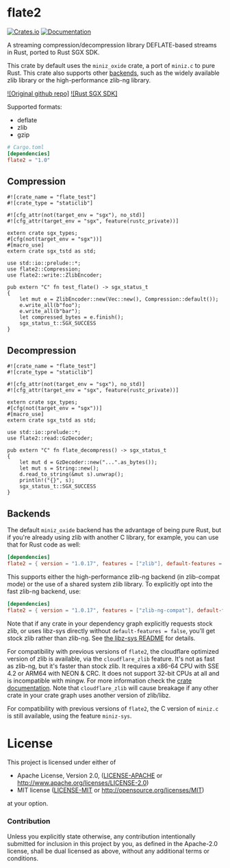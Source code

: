 # flate2

[![Crates.io](https://img.shields.io/crates/v/flate2.svg?maxAge=2592000)](https://crates.io/crates/flate2)
[![Documentation](https://docs.rs/flate2/badge.svg)](https://docs.rs/flate2)

A streaming compression/decompression library DEFLATE-based streams in Rust, ported to Rust SGX SDK.

This crate by default uses the `miniz_oxide` crate, a port of `miniz.c` to pure
Rust. This crate also supports other [backends](#Backends), such as the widely
available zlib library or the high-performance zlib-ng library.

[![Original github repo]](https://github.com/rust-lang/flate2-rs)
[![Rust SGX SDK]](https://github.com/apache/incubator-teaclave-sgx-sdk)

Supported formats:

* deflate
* zlib
* gzip

```toml
# Cargo.toml
[dependencies]
flate2 = "1.0"
```

## Compression

```rust,no_run
#![crate_name = "flate_test"]
#![crate_type = "staticlib"]

#![cfg_attr(not(target_env = "sgx"), no_std)]
#![cfg_attr(target_env = "sgx", feature(rustc_private))]

extern crate sgx_types;
#[cfg(not(target_env = "sgx"))]
#[macro_use]
extern crate sgx_tstd as std;

use std::io::prelude::*;
use flate2::Compression;
use flate2::write::ZlibEncoder;

pub extern "C" fn test_flate() -> sgx_status_t 
{
    let mut e = ZlibEncoder::new(Vec::new(), Compression::default());
    e.write_all(b"foo");
    e.write_all(b"bar");
    let compressed_bytes = e.finish();
    sgx_status_t::SGX_SUCCESS
}
```

## Decompression

```rust,no_run
#![crate_name = "flate_test"]
#![crate_type = "staticlib"]

#![cfg_attr(not(target_env = "sgx"), no_std)]
#![cfg_attr(target_env = "sgx", feature(rustc_private))]

extern crate sgx_types;
#[cfg(not(target_env = "sgx"))]
#[macro_use]
extern crate sgx_tstd as std;

use std::io::prelude::*;
use flate2::read::GzDecoder;

pub extern "C" fn flate_decompress() -> sgx_status_t 
{
    let mut d = GzDecoder::new("...".as_bytes());
    let mut s = String::new();
    d.read_to_string(&mut s).unwrap();
    println!("{}", s);
    sgx_status_t::SGX_SUCCESS
}
```

## Backends

The default `miniz_oxide` backend has the advantage of being pure Rust, but if
you're already using zlib with another C library, for example, you can use that
for Rust code as well:

```toml
[dependencies]
flate2 = { version = "1.0.17", features = ["zlib"], default-features = false }
```

This supports either the high-performance zlib-ng backend (in zlib-compat mode)
or the use of a shared system zlib library. To explicitly opt into the fast
zlib-ng backend, use:

```toml
[dependencies]
flate2 = { version = "1.0.17", features = ["zlib-ng-compat"], default-features = false }
```

Note that if any crate in your dependency graph explicitly requests stock zlib,
or uses libz-sys directly without `default-features = false`, you'll get stock
zlib rather than zlib-ng. See [the libz-sys
README](https://github.com/rust-lang/libz-sys/blob/main/README.md) for details.

For compatibility with previous versions of `flate2`, the cloudflare optimized
version of zlib is available, via the `cloudflare_zlib` feature. It's not as
fast as zlib-ng, but it's faster than stock zlib. It requires a x86-64 CPU with
SSE 4.2 or ARM64 with NEON & CRC. It does not support 32-bit CPUs at all and is
incompatible with mingw. For more information check the [crate
documentation](https://crates.io/crates/cloudflare-zlib-sys). Note that
`cloudflare_zlib` will cause breakage if any other crate in your crate graph
uses another version of zlib/libz.

For compatibility with previous versions of `flate2`, the C version of `miniz.c`
is still available, using the feature `miniz-sys`.

# License

This project is licensed under either of

 * Apache License, Version 2.0, ([LICENSE-APACHE](LICENSE-APACHE) or
   http://www.apache.org/licenses/LICENSE-2.0)
 * MIT license ([LICENSE-MIT](LICENSE-MIT) or
   http://opensource.org/licenses/MIT)

at your option.

### Contribution

Unless you explicitly state otherwise, any contribution intentionally submitted
for inclusion in this project by you, as defined in the Apache-2.0 license,
shall be dual licensed as above, without any additional terms or conditions.
